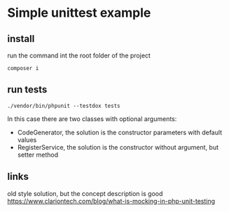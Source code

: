 # Simple unittest example

## install

run the command int the root folder of the project
```shell
composer i
```

## run tests
```shell
./vendor/bin/phpunit --testdox tests
```

In this case there are two classes with optional arguments:

- CodeGenerator, the solution is the constructor parameters with default values
- RegisterService, the solution is the constructor without argument, but setter method


## links
old style solution, but the concept description is good
https://www.clariontech.com/blog/what-is-mocking-in-php-unit-testing
